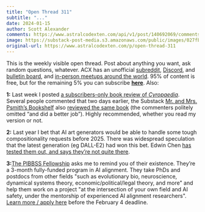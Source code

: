```yaml
---
title: "Open Thread 311"
subtitle: "..."
date: 2024-01-15
author: Scott Alexander
comments: https://www.astralcodexten.com/api/v1/post/140692069/comments?&all_comments=true
image: https://substack-post-media.s3.amazonaws.com/public/images/027fb4d2-879e-4f43-9be2-09e1dde4f75b_251x255.png
original-url: https://www.astralcodexten.com/p/open-thread-311
---
```

This is the weekly visible open thread. Post about anything you want, ask random questions, whatever. ACX has an unofficial [subreddit](https://www.reddit.com/r/slatestarcodex/), [Discord](https://discord.gg/RTKtdut), and [bulletin board](https://www.datasecretslox.com/index.php), and [in-person meetups around the world](https://www.lesswrong.com/community?filters%5B0%5D=SSC). 95% of content is free, but for the remaining 5% you can subscribe **[here](https://astralcodexten.substack.com/subscribe?)**. Also:

**1:** Last week I posted [a subscribers-only book review of ](/p/book-review-cyropaedia)_[Cyropaedia](/p/book-review-cyropaedia)_. Several people commented that two days earlier, the Substack [Mr. and Mrs. Psmith’s Bookshelf](https://www.thepsmiths.com/) also [reviewed the same book](https://www.thepsmiths.com/p/review-the-education-of-cyrus-by) (the commenters politely omitted “and did a better job”). Highly recommended, whether you read my version or not.

**2:** Last year I bet that AI art generators would be able to handle some tough compositionality requests before 2025. There was widespread speculation that the latest generation (eg DALL-E2) had won this bet. Edwin Chen [has tested them out, and says they’re not quite there](https://twitter.com/echen/status/1744409535073165684).

**3:**[The PIBBSS Fellowship](https://pibbss.ai/fellowship/) asks me to remind you of their existence. They’re a 3-month fully-funded program in AI alignment. They take PhDs and postdocs from other fields "such as evolutionary bio, neuroscience, dynamical systems theory, economic/political/legal theory, and more" and help them work on a project "at the intersection of your own field and AI safety, under the mentorship of experienced AI alignment researchers". [Learn more / apply here](https://pibbss.ai/fellowship/) before the February 4 deadline. 
